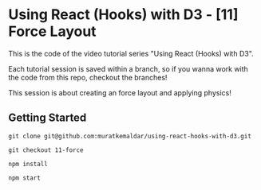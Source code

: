 # Using React (Hooks) with D3 - [11] Force Layout

This is the code of the video tutorial series "Using React (Hooks) with D3".

Each tutorial session is saved within a branch,
so if you wanna work with the code from this repo, checkout the branches!

This session is about creating an force layout and applying physics!

## Getting Started

`git clone git@github.com:muratkemaldar/using-react-hooks-with-d3.git`

`git checkout 11-force`

`npm install`

`npm start`
